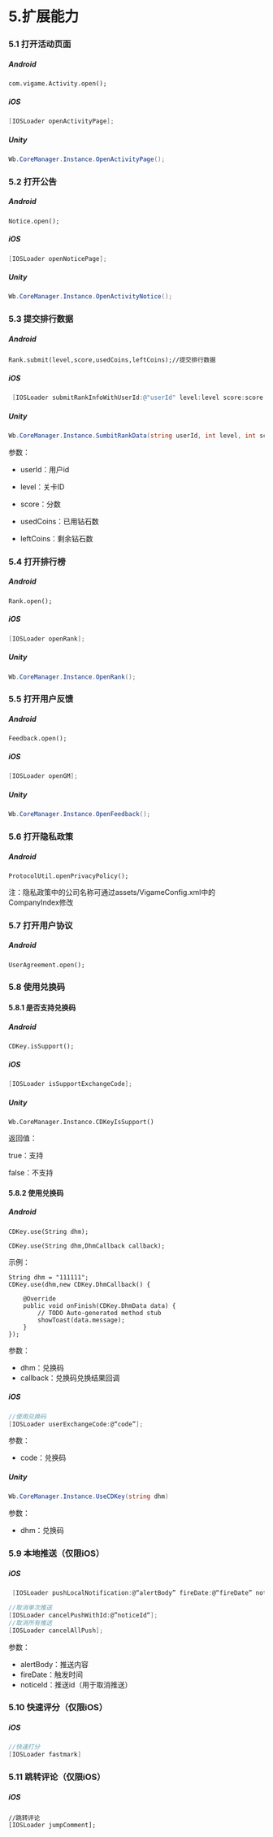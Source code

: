 # 5.扩展能力

### 5.1 打开活动页面

##### Android

```text
com.vigame.Activity.open();
```

##### iOS

```objective-c
[IOSLoader openActivityPage];
```

##### Unity

```C#
Wb.CoreManager.Instance.OpenActivityPage();
```

### 5.2 打开公告

##### Android

```text
Notice.open();
```

##### iOS

```objective-c
[IOSLoader openNoticePage];
```

##### Unity

```C#
Wb.CoreManager.Instance.OpenActivityNotice();
```

### 5.3 提交排行数据

##### Android

```text
Rank.submit(level,score,usedCoins,leftCoins);//提交排行数据
```

##### iOS

```objective-c
 [IOSLoader submitRankInfoWithUserId:@"userId" level:level score:score usedCoins:usedCoins leftCoins:leftCoins];
```

##### Unity

```C#
Wb.CoreManager.Instance.SumbitRankData(string userId, int level, int score, int usedCoins, int leftCoins);
```

参数：

- userId：用户id

- level：关卡ID
- score：分数
- usedCoins：已用钻石数
- leftCoins：剩余钻石数

### 5.4 打开排行榜

##### Android

```text
Rank.open();
```

##### iOS

```objective-c
[IOSLoader openRank];
```

##### Unity

```C#
Wb.CoreManager.Instance.OpenRank();
```

### 5.5 打开用户反馈

##### Android

```text
Feedback.open();
```

##### iOS

```objective-c
[IOSLoader openGM];
```

##### Unity

```C#
Wb.CoreManager.Instance.OpenFeedback();
```

### 5.6 打开隐私政策

##### Android

```text
ProtocolUtil.openPrivacyPolicy();
```

注：隐私政策中的公司名称可通过assets/VigameConfig.xml中的CompanyIndex修改

### 5.7 打开用户协议

##### Android

```text
UserAgreement.open();
```

### 5.8 使用兑换码

#### 5.8.1 是否支持兑换码

##### Android

```text
CDKey.isSupport();
```

##### iOS

```objective-c
[IOSLoader isSupportExchangeCode];
```

##### Unity

```
Wb.CoreManager.Instance.CDKeyIsSupport()
```

返回值：

true：支持

false：不支持

#### 5.8.2 使用兑换码

##### Android

```text
CDKey.use(String dhm);
```

```text
CDKey.use(String dhm,DhmCallback callback);
```

示例：

```text
String dhm = "111111";
CDKey.use(dhm,new CDKey.DhmCallback() {

    @Override
    public void onFinish(CDKey.DhmData data) {
        // TODO Auto-generated method stub
        showToast(data.message);
    }
});
```

参数：

- dhm：兑换码
- callback：兑换码兑换结果回调

##### iOS

```objective-c
//使用兑换码
[IOSLoader userExchangeCode:@“code”];
```

参数：

- code：兑换码

##### Unity

```C#
Wb.CoreManager.Instance.UseCDKey(string dhm)
```

参数：

- dhm：兑换码

### 5.9 本地推送（仅限iOS）

##### iOS

```objective-c
 [IOSLoader pushLocalNotification:@“alertBody” fireDate:@“fireDate” noticeId:@”noticeId“];

//取消单次推送
[IOSLoader cancelPushWithId:@”noticeId“];
//取消所有推送
[IOSLoader cancelAllPush];
```

参数：

- alertBody：推送内容
- fireDate：触发时间
- noticeId：推送id（用于取消推送）

### 5.10 快速评分（仅限iOS）

##### iOS

```objective-c
//快速打分
[IOSLoader fastmark]
```

### 5.11 跳转评论（仅限iOS）

##### iOS

```
//跳转评论
[IOSLoader jumpComment];
```

